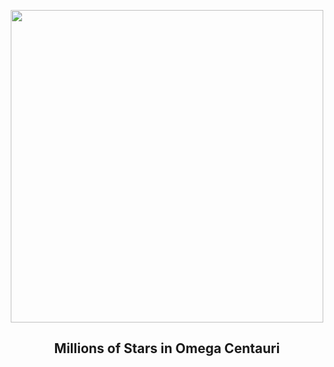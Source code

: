 
<p align="center"><img src="https://apod.nasa.gov/apod/image/2403/NGC5139_mdf1024.png" width="500" height="500"></p>
<h2 align="center">Millions of Stars in Omega Centauri</h2>

